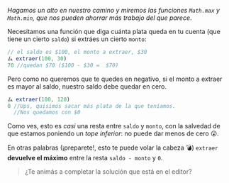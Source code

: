 _Hagamos un alto en nuestro camino y miremos las funciones `Math.max` y `Math.min`, que nos pueden ahorrar más trabajo del que parece_.

Necesitamos una función que diga cuánta plata queda en tu cuenta (que tiene un cierto `saldo`) si extráes un cierto `monto`: 

```javascript
// el saldo es $100, el monto a extraer, $30
ム extraer(100, 30) 
70 //quedan $70 ($100 - $30 =  $70) 
```

Pero como no queremos que te quedes en negativo, si el monto a extraer es mayor al saldo, nuestro saldo debe quedar en cero. 

```javascript
ム extraer(100, 120)
0 //Ups, quisimos sacar más plata de la que teníamos. 
  //Nos quedamos con $0
```

Como ves, esto es _casi_ una resta entre `saldo` y `monto`, con la salvedad de que estamos poniendo un _tope inferior_: no puede dar menos de cero :open_mouth:. 

En otras palabras (¡preparete!, esto te puede volar la cabeza :bomb:) `extraer` **devuelve el máximo** entre la resta `saldo - monto`  y `0`. 

> ¿Te animás a completar la solución que está en el editor?
> 
